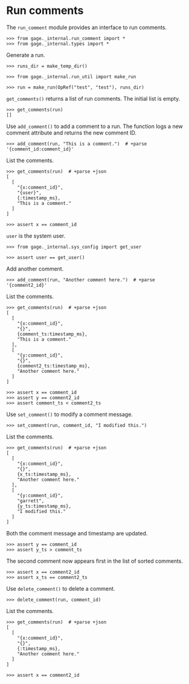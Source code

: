 # Run comments

The `run_comment` module provides an interface to run comments.

    >>> from gage._internal.run_comment import *
    >>> from gage._internal.types import *

Generate a run.

    >>> runs_dir = make_temp_dir()

    >>> from gage._internal.run_util import make_run

    >>> run = make_run(OpRef("test", "test"), runs_dir)

`get_comments()` returns a list of run comments. The initial list is
empty.

    >>> get_comments(run)
    []

Use `add_comment()` to add a comment to a run. The function logs a new
comment attribute and returns the new comment ID.

    >>> add_comment(run, "This is a comment.")  # +parse
    '{comment_id:comment_id}'

List the comments.

    >>> get_comments(run)  # +parse +json
    [
      [
        "{x:comment_id}",
        "{user}",
        {:timestamp_ms},
        "This is a comment."
      ]
    ]

    >>> assert x == comment_id

`user` is the system user.

    >>> from gage._internal.sys_config import get_user

    >>> assert user == get_user()

Add another comment.

    >>> add_comment(run, "Another comment here.")  # +parse
    '{comment2_id}'

List the comments.

    >>> get_comments(run)  # +parse +json
    [
      [
        "{x:comment_id}",
        "{}",
        {comment_ts:timestamp_ms},
        "This is a comment."
      ],
      [
        "{y:comment_id}",
        "{}",
        {comment2_ts:timestamp_ms},
        "Another comment here."
      ]
    ]

    >>> assert x == comment_id
    >>> assert y == comment2_id
    >>> assert comment_ts < comment2_ts

Use `set_comment()` to modify a comment message.

    >>> set_comment(run, comment_id, "I modified this.")

List the comments.

    >>> get_comments(run)  # +parse +json
    [
      [
        "{x:comment_id}",
        "{}",
        {x_ts:timestamp_ms},
        "Another comment here."
      ],
      [
        "{y:comment_id}",
        "garrett",
        {y_ts:timestamp_ms},
        "I modified this."
      ]
    ]

Both the comment message and timestamp are updated.

    >>> assert y == comment_id
    >>> assert y_ts > comment_ts

The second comment now appears first in the list of sorted comments.

    >>> assert x == comment2_id
    >>> assert x_ts == comment2_ts

Use `delete_comment()` to delete a comment.

    >>> delete_comment(run, comment_id)

List the comments.

    >>> get_comments(run)  # +parse +json
    [
      [
        "{x:comment_id}",
        "{}",
        {:timestamp_ms},
        "Another comment here."
      ]
    ]

    >>> assert x == comment2_id
